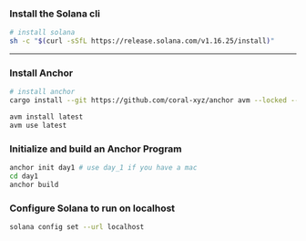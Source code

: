 ### Install the Solana cli

```bash
# install solana 
sh -c "$(curl -sSfL https://release.solana.com/v1.16.25/install)"
```
-----------

### Install Anchor
```bash
# install anchor
cargo install --git https://github.com/coral-xyz/anchor avm --locked --force

avm install latest
avm use latest

```

### Initialize and build an Anchor Program
```bash
anchor init day1 # use day_1 if you have a mac
cd day1
anchor build
```
### Configure Solana to run on localhost
```bash
solana config set --url localhost
```


```bash
```

```bash
```

```bash
```


```bash
```

```bash
```

```bash
```


```bash
```

